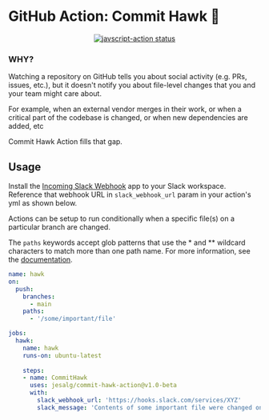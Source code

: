 # GitHub Action: Commit Hawk 🦅

<p align="center">
  <a href="https://github.com/jesalg/commit-hawk-action/actions"><img alt="javscript-action status" src="https://github.com/jesalg/commit-hawk-action/workflows/units-test/badge.svg"></a>
</p>

### WHY?

Watching a repository on GitHub tells you about social activity (e.g. PRs, issues, etc.), but it doesn't notify you about file-level changes that you and your team might care about. 

For example, when an external vendor merges in their work, or when a critical part of the codebase is changed, or when new dependencies are added, etc 

Commit Hawk Action fills that gap. 

## Usage

Install the [Incoming Slack Webhook](https://slack.com/apps/A0F7XDUAZ-incoming-webhooks) app to your Slack workspace. Reference that webhook URL in `slack_webhook_url` param in your action's yml as shown below.

Actions can be setup to run conditionally when a specific file(s) on a particular branch are changed. 

The `paths` keywords accept glob patterns that use the * and ** wildcard characters to match more than one path name. For more information, see the [documentation](https://docs.github.com/en/actions/reference/workflow-syntax-for-github-actions#onpushpull_requestpaths).

```yaml
name: hawk
on:
  push:
    branches:
      - main
    paths:
      - '/some/important/file'

jobs:
  hawk:
    name: hawk
    runs-on: ubuntu-latest
    
    steps:
    - name: CommitHawk
      uses: jesalg/commit-hawk-action@v1.0-beta  
      with:
        slack_webhook_url: 'https://hooks.slack.com/services/XYZ'
        slack_message: 'Contents of some important file were changed on main'
```
